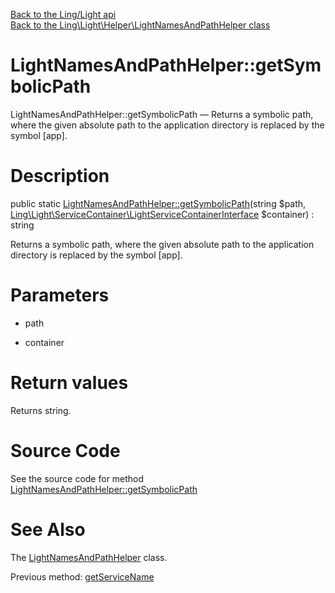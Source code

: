 [Back to the Ling/Light api](https://github.com/lingtalfi/Light/blob/master/doc/api/Ling/Light.md)<br>
[Back to the Ling\Light\Helper\LightNamesAndPathHelper class](https://github.com/lingtalfi/Light/blob/master/doc/api/Ling/Light/Helper/LightNamesAndPathHelper.md)


LightNamesAndPathHelper::getSymbolicPath
================



LightNamesAndPathHelper::getSymbolicPath — Returns a symbolic path, where the given absolute path to the application directory is replaced by the symbol [app].




Description
================


public static [LightNamesAndPathHelper::getSymbolicPath](https://github.com/lingtalfi/Light/blob/master/doc/api/Ling/Light/Helper/LightNamesAndPathHelper/getSymbolicPath.md)(string $path, [Ling\Light\ServiceContainer\LightServiceContainerInterface](https://github.com/lingtalfi/Light/blob/master/doc/api/Ling/Light/ServiceContainer/LightServiceContainerInterface.md) $container) : string




Returns a symbolic path, where the given absolute path to the application directory is replaced by the symbol [app].




Parameters
================


- path

    

- container

    


Return values
================

Returns string.








Source Code
===========
See the source code for method [LightNamesAndPathHelper::getSymbolicPath](https://github.com/lingtalfi/Light/blob/master/Helper/LightNamesAndPathHelper.php#L49-L56)


See Also
================

The [LightNamesAndPathHelper](https://github.com/lingtalfi/Light/blob/master/doc/api/Ling/Light/Helper/LightNamesAndPathHelper.md) class.

Previous method: [getServiceName](https://github.com/lingtalfi/Light/blob/master/doc/api/Ling/Light/Helper/LightNamesAndPathHelper/getServiceName.md)<br>

